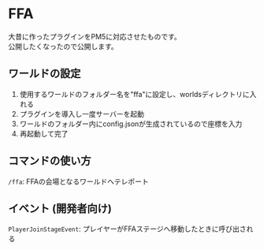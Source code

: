 # FFA
大昔に作ったプラグインをPM5に対応させたものです。<br>
公開したくなったので公開します。

## ワールドの設定
1. 使用するワールドのフォルダー名を"ffa"に設定し、worldsディレクトリに入れる<br>
2. プラグインを導入し一度サーバーを起動<br>
3. ワールドのフォルダー内にconfig.jsonが生成されているので座標を入力<br>
4. 再起動して完了

## コマンドの使い方
`/ffa`: FFAの会場となるワールドへテレポート<br>

## イベント (開発者向け)
`PlayerJoinStageEvent`: プレイヤーがFFAステージへ移動したときに呼び出される
